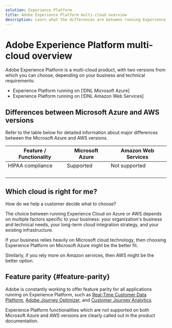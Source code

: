```yaml
---
solution: Experience Platform
title: Adobe Experience Platform multi-cloud overview
description: Learn what the differences are between running Experience Platform on Microsoft Azure and Amazon Web Services.
---
```


# Adobe Experience Platform multi-cloud overview

Adobe Experience Platform is a multi-cloud product, with two versions from which you can choose, depending on your business and technical requirements:

* Experience Platform running on [!DNL Microsoft Azure]
* Experience Platform running on [!DNL Amazon Web Services]

## Differences between Microsoft Azure and AWS versions

Refer to the table below for detailed information about major differences between the Microsoft Azure and AWS versions.

| Feature / Functionality | Microsoft Azure | Amazon Web Services |
| --- | --- | --- |
| HIPAA compliance | Supported | Not supported |
||||
||||
||||
||||

## Which cloud is right for me?

How do we help a customer decide what to choose?

The choice between running Experience Cloud on Azure or AWS depends on multiple factors specific to your business: your organization's business and technical needs, your long-term cloud integration strategy, and your existing infrastructure.

If your business relies heavily on Microsoft cloud technology, then choosing Experience Platform on Microsoft Azure might be the better fit.

Similarly, if you rely more on Amazon services, then AWS might be the better option.



## Feature parity {#feature-parity}

Adobe is constantly working to offer feature parity for all applications running on Experience Platform, such as [Real-Time Customer Data Platform](../rtcdp/home.md), [Adobe Journey Optimizer](https://experienceleague.adobe.com/en/docs/journey-optimizer/using/ajo-home), and [Customer Journey Analytics](https://experienceleague.adobe.com/en/docs/analytics-platform/using/cja-landing).

Experience Platform functionalities which are not supported on both Microsoft Azure and AWS versions are clearly called out in the product documentation.

